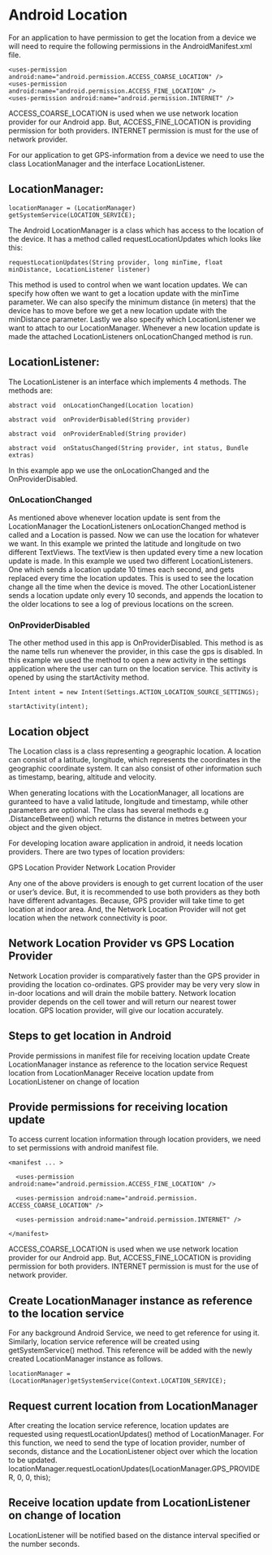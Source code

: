 # Android Location

For an application to have permission to get the location from a device we will need to require the following permissions in the AndroidManifest.xml file.

```
<uses-permission android:name="android.permission.ACCESS_COARSE_LOCATION" />
<uses-permission android:name="android.permission.ACCESS_FINE_LOCATION" />
<uses-permission android:name="android.permission.INTERNET" />
```

ACCESS_COARSE_LOCATION is used when we use network location provider for our Android app. But, ACCESS_FINE_LOCATION is providing permission for both providers. INTERNET permission is must for the use of network provider.


For our application to get GPS-information from a device we need to use the class LocationManager and the interface LocationListener.	

## LocationManager:

`locationManager = (LocationManager) getSystemService(LOCATION_SERVICE);`

The Android LocationManager is a class which has access to the location of the device. It has a method called requestLocationUpdates which looks like this:

`requestLocationUpdates(String provider, long minTime, float minDistance, LocationListener listener)`

This method is used to control when we want location updates. We can specify how often we want to get a location update with the minTime parameter. We can also specify the minimum distance (in meters) that the device has to move before we get a new location update with the minDistance parameter. Lastly we also specify which LocationListener we want to attach to our LocationManager. Whenever a new location update is made the attached LocationListeners onLocationChanged method is run.

## LocationListener:

The LocationListener is an interface which implements 4 methods. The methods are:

`abstract void	onLocationChanged(Location location)`

`abstract void	onProviderDisabled(String provider)`

`abstract void	onProviderEnabled(String provider)`

`abstract void	onStatusChanged(String provider, int status, Bundle extras)`

In this example app we use the onLocationChanged and the OnProviderDisabled. 



### OnLocationChanged

As mentioned above whenever location update is sent from the LocationManager the LocationListeners onLocationChanged method is called and a Location is passed. Now we can use the location for whatever we want. In this example we printed the latitude and longitude on two different TextViews. The textView is then updated every time a new location update is made.
In this example we used two different LocationListeners. One which sends a location update 10 times each second, and gets replaced every time the location updates. This is used to see the location change all the time when the device is moved.
The other LocationListener sends a location update only every 10 seconds, and appends the location to the older locations to see a log of previous locations on the screen.

### OnProviderDisabled

The other method used in this app is OnProviderDisabled. This method is as the name tells run whenever the provider, in this case the gps is disabled. In this example we used the method to open a new activity in the settings application where the user can turn on the location service. This activity is opened by using the startActivity method.

`Intent intent = new Intent(Settings.ACTION_LOCATION_SOURCE_SETTINGS);`

`startActivity(intent);`

## Location object
The Location class is a class representing a geographic location.
A location can consist of a latitude, longitude, which represents the coordinates in the geographic coordinate system. It can also consist of other information such as timestamp, bearing, altitude and velocity.

When generating locations with the LocationManager, all locations are guranteed to have a valid latitude, longitude and timestamp, while other parameters are optional. The class has several methods e.g .DistanceBetween() which returns the distance in metres between your object and the given object. 





For developing location aware application in android, it needs location providers. There are two types of location providers:

GPS Location Provider
Network Location Provider

Any one of the above providers is enough to get current location of the user or user’s device. But, it is recommended to use both providers as they both have different advantages. Because, GPS provider will take time to get location at indoor area. And, the Network Location Provider will not get location when the network connectivity is poor.

## Network Location Provider vs GPS Location Provider
Network Location provider is comparatively faster than the GPS provider in providing the location co-ordinates.
GPS provider may be very very slow in in-door locations and will drain the mobile battery.
Network location provider depends on the cell tower and will return our nearest tower location.
GPS location provider, will give our location accurately.


## Steps to get location in Android
Provide permissions in manifest file for receiving location update
Create LocationManager instance as reference to the location service
Request location from LocationManager
Receive location update from LocationListener on change of location

## Provide permissions for receiving location update
To access current location information through location providers, we need to set permissions with android manifest file.

`<manifest ... >`
   
`  <uses-permission android:name="android.permission.ACCESS_FINE_LOCATION" />`
   
`  <uses-permission android:name="android.permission. ACCESS_COARSE_LOCATION" />`
   
`  <uses-permission android:name="android.permission.INTERNET" />`

`</manifest>`

ACCESS_COARSE_LOCATION is used when we use network location provider for our Android app. But, ACCESS_FINE_LOCATION is providing permission for both providers. INTERNET permission is must for the use of network provider.

## Create LocationManager instance as reference to the location service
For any background Android Service, we need to get reference for using it. Similarly, location service reference will be created using getSystemService() method. This reference will be added with the newly created LocationManager instance as follows.

`locationManager = (LocationManager)getSystemService(Context.LOCATION_SERVICE);`

## Request current location from LocationManager
After creating the location service reference, location updates are requested using requestLocationUpdates() method of LocationManager. For this function, we need to send the type of location provider, number of seconds, distance and the LocationListener object over which the location to be updated.
locationManager.requestLocationUpdates(LocationManager.GPS_PROVIDER, 0, 0, this);

## Receive location update from LocationListener on change of location
LocationListener will be notified based on the distance interval specified or the number seconds.
